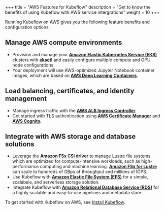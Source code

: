 +++
title = "AWS Features for Kubeflow"
description = "Get to know the benefits of using Kubeflow with AWS service intergrations"
weight = 10
+++

Running Kubeflow on AWS gives you the following feature benefits and configuration options:

## Manage AWS compute environments
* Provision and manage your **[Amazon Elastic Kubernetes Service (EKS)](https://aws.amazon.com/eks/)** clusters with **[eksctl](https://github.com/weaveworks/eksctl)** and easily configure multiple compute and GPU node configurations.
* Your deployment will use AWS-optimized Jupyter Notebook container images, which are based on **[AWS Deep Learning Containers](https://docs.aws.amazon.com/deep-learning-containers/latest/devguide/what-is-dlc.html)**.

## Load balancing, certificates, and identity management
* Manage ingress traffic with the **[AWS ALB Ingress Controller](https://github.com/kubernetes-sigs/aws-alb-ingress-controller)**.
* Get started with TLS authentication using **[AWS Certificate Manager](https://aws.amazon.com/certificate-manager/)** and **[AWS Cognito](https://aws.amazon.com/cognito/)**.

## Integrate with AWS storage and database solutions
* Leverage the **[Amazon FSx CSI driver](https://github.com/kubernetes-sigs/aws-fsx-csi-driver)** to manage Lustre file systems which are optimized for compute-intensive workloads, such as high-performance computing and machine learning. **[Amazon FSx for Lustre](https://aws.amazon.com/fsx/lustre/)** can scale to hundreds of GBps of throughput and millions of IOPS.
* Use Kubeflow with **[Amazon Elastic File System (EFS)](https://aws.amazon.com/efs/)** for a simple, scalabale, and serverless storage solution. 
* Integrate Kubeflow with **[Amazon Relational Database Service (RDS)](https://aws.amazon.com/rds/)** for a highly scalable and easy-to-use pipelines and metadata store.

To get started with Kubeflow on AWS, see [Install Kubeflow](https://www.kubeflow.org/docs/distributions/aws/deploy/install-kubeflow/). 